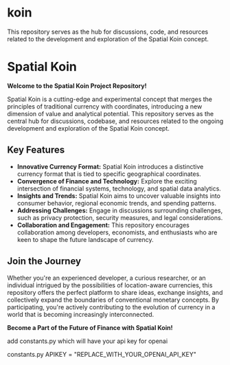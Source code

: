 # koin
This repository serves as the hub for discussions, code, and resources related to the development and exploration of the Spatial Koin concept.

# Spatial Koin

**Welcome to the Spatial Koin Project Repository!**

Spatial Koin is a cutting-edge and experimental concept that merges the principles of traditional currency with coordinates, introducing a new dimension of value and analytical potential. This repository serves as the central hub for discussions, codebase, and resources related to the ongoing development and exploration of the Spatial Koin concept.

## Key Features

- **Innovative Currency Format:** Spatial Koin introduces a distinctive currency format that is tied to specific geographical coordinates.
- **Convergence of Finance and Technology:** Explore the exciting intersection of financial systems, technology, and spatial data analytics.
- **Insights and Trends:** Spatial Koin aims to uncover valuable insights into consumer behavior, regional economic trends, and spending patterns.
- **Addressing Challenges:** Engage in discussions surrounding challenges, such as privacy protection, security measures, and legal considerations.
- **Collaboration and Engagement:** This repository encourages collaboration among developers, economists, and enthusiasts who are keen to shape the future landscape of currency.

## Join the Journey

Whether you're an experienced developer, a curious researcher, or an individual intrigued by the possibilities of location-aware currencies, this repository offers the perfect platform to share ideas, exchange insights, and collectively expand the boundaries of conventional monetary concepts. By participating, you're actively contributing to the evolution of currency in a world that is becoming increasingly interconnected.

**Become a Part of the Future of Finance with Spatial Koin!**


add constants.py which will have your api key for openai

constants.py
APIKEY = "REPLACE_WITH_YOUR_OPENAI_API_KEY"
